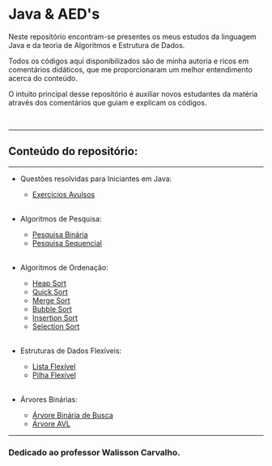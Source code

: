 # Java & AED's

Neste repositório encontram-se presentes os meus estudos da linguagem Java e da teoria de Algoritmos e Estrutura de Dados.

Todos os códigos aqui disponibilizados são de minha autoria e ricos em comentários didáticos, que me proporcionaram um melhor entendimento acerca do conteúdo.

O intuito principal desse repositório é auxiliar novos estudantes da matéria através dos comentários que guiam e explicam os códigos.

<br>


---
## **Conteúdo do repositório:**
---

 - Questões resolvidas para Iniciantes em Java:
    - [Exercícios Avulsos](./A99Avulsos/)
    <br><br>
 - Algoritmos de Pesquisa:
    - [Pesquisa Binária](./A01Pesquisa/Binaria.java)
    - [Pesquisa Sequencial](./A01Pesquisa/Sequencial.java)
    <br><br>
  
 - Algoritmos de Ordenação:
    - [Heap Sort](./A02Sorting/Heap.java)
    - [Quick Sort](./A02Sorting/Quick.java)
    - [Merge Sort](./A02Sorting/Merge.java)
    - [Bubble Sort](./A02Sorting/Bubble.java)
    - [Insertion Sort](./A02Sorting/Insertion.java)
    - [Selection Sort](./A02Sorting/Selection.java)
    <br><br>

 - Estruturas de Dados Flexíveis:
    - [Lista Flexível](./A03EstruturasDeDados/Flexiveis/Lista/)
    - [Pilha Flexível](./A03EstruturasDeDados/Flexiveis/Pilha/)
    <br><br>
   
 - Árvores Binárias:
   - [Árvore Binária de Busca](./A04ArvoresBinarias/Arvore/)
   - [Árvore AVL](./A04ArvoresBinarias/ArvoreAVL/)
---

### Dedicado ao professor Walisson Carvalho.